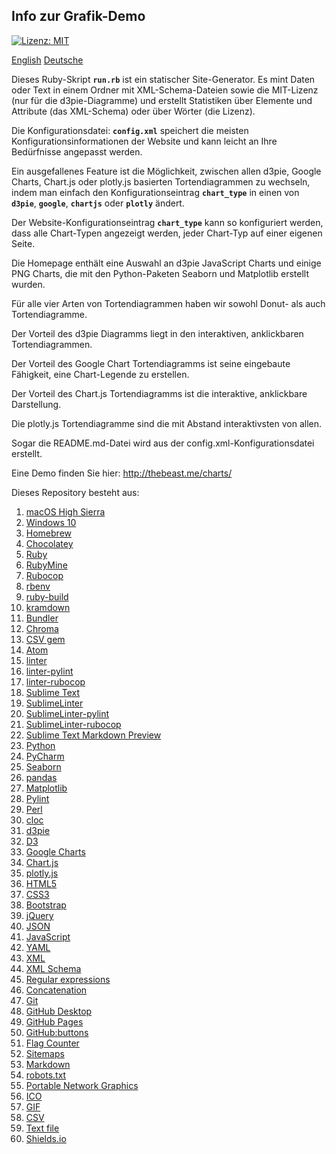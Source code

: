 ## Info zur Grafik-Demo

[![Lizenz: MIT](https://img.shields.io/badge/License-MIT-brightgreen.svg)](https://github.com/jbampton/charts/blob/gh-pages/LICENSE)

[English](../README.md) [Deutsche](README.de.md)

Dieses Ruby-Skript **`run.rb`** ist ein statischer Site-Generator. Es mint Daten oder Text in einem Ordner mit XML-Schema-Dateien sowie die MIT-Lizenz (nur für die d3pie-Diagramme) und erstellt Statistiken über Elemente und Attribute (das XML-Schema) oder über Wörter (die Lizenz).

Die Konfigurationsdatei: **`config.xml`** speichert die meisten Konfigurationsinformationen der Website und kann leicht an Ihre Bedürfnisse angepasst werden.

Ein ausgefallenes Feature ist die Möglichkeit, zwischen allen d3pie, Google Charts, Chart.js oder plotly.js basierten Tortendiagrammen zu wechseln, indem man einfach den Konfigurationseintrag **`chart_type`** in einen von **`d3pie`**, **`google`**, **`chartjs`** oder **`plotly`** ändert.

Der Website-Konfigurationseintrag **`chart_type`** kann so konfiguriert werden, dass alle Chart-Typen angezeigt werden, jeder Chart-Typ auf einer eigenen Seite.

Die Homepage enthält eine Auswahl an d3pie JavaScript Charts und einige PNG Charts, die mit den Python-Paketen Seaborn und Matplotlib erstellt wurden.

Für alle vier Arten von Tortendiagrammen haben wir sowohl Donut- als auch Tortendiagramme.

Der Vorteil des d3pie Diagramms liegt in den interaktiven, anklickbaren Tortendiagrammen.

Der Vorteil des Google Chart Tortendiagramms ist seine eingebaute Fähigkeit, eine Chart-Legende zu erstellen.

Der Vorteil des Chart.js Tortendiagramms ist die interaktive, anklickbare Darstellung.

Die plotly.js Tortendiagramme sind die mit Abstand interaktivsten von allen.

Sogar die README.md-Datei wird aus der config.xml-Konfigurationsdatei erstellt.

Eine Demo finden Sie hier: http://thebeast.me/charts/

Dieses Repository besteht aus:

1. [macOS High Sierra](https://www.apple.com/macos/high-sierra/)
2. [Windows 10](https://www.microsoft.com/en-au/windows/get-windows-10)
3. [Homebrew](https://brew.sh/)
4. [Chocolatey](https://chocolatey.org/)
5. [Ruby](https://www.ruby-lang.org)
6. [RubyMine](https://www.jetbrains.com/ruby)
7. [Rubocop](https://github.com/bbatsov/rubocop)
8. [rbenv](https://github.com/rbenv/rbenv)
9. [ruby-build](https://github.com/rbenv/ruby-build)
10. [kramdown](https://kramdown.gettalong.org)
11. [Bundler](https://bundler.io/)
12. [Chroma](https://github.com/jfairbank/chroma)
13. [CSV gem](https://github.com/ruby/csv)
14. [Atom](https://atom.io/)
15. [linter](https://atom.io/packages/linter)
16. [linter-pylint](https://atom.io/packages/linter-pylint)
17. [linter-rubocop](https://atom.io/packages/linter-rubocop)
18. [Sublime Text](https://www.sublimetext.com/)
19. [SublimeLinter](https://github.com/SublimeLinter/SublimeLinter)
20. [SublimeLinter-pylint](https://github.com/SublimeLinter/SublimeLinter-pylint)
21. [SublimeLinter-rubocop](https://github.com/SublimeLinter/SublimeLinter-rubocop)
22. [Sublime Text Markdown Preview](https://github.com/revolunet/sublimetext-markdown-preview)
23. [Python](https://www.python.org/)
24. [PyCharm](https://www.jetbrains.com/pycharm/)
25. [Seaborn](https://seaborn.pydata.org/)
26. [pandas](https://pandas.pydata.org/)
27. [Matplotlib](https://matplotlib.org/)
28. [Pylint](https://www.pylint.org/)
29. [Perl](https://www.perl.org)
30. [cloc](https://github.com/AlDanial/cloc)
31. [d3pie](http://d3pie.org/)
32. [D3](https://d3js.org/)
33. [Google Charts](https://developers.google.com/chart/)
34. [Chart.js](http://www.chartjs.org/)
35. [plotly.js](https://plot.ly/javascript/)
36. [HTML5](https://developer.mozilla.org/en-US/docs/Web/Guide/HTML/HTML5)
37. [CSS3](https://developer.mozilla.org/en-US/docs/Web/CSS/CSS3)
38. [Bootstrap](https://getbootstrap.com/)
39. [jQuery](https://jquery.com/)
40. [JSON](https://www.json.org/)
41. [JavaScript](https://en.wikipedia.org/wiki/JavaScript)
42. [YAML](http://www.yaml.org/)
43. [XML](https://en.wikipedia.org/wiki/XML)
44. [XML Schema](https://en.wikipedia.org/wiki/XML_schema)
45. [Regular expressions](https://en.wikipedia.org/wiki/Regular_expression)
46. [Concatenation](https://en.wikipedia.org/wiki/Concatenation)
47. [Git](https://git-scm.com/)
48. [GitHub Desktop](https://desktop.github.com/)
49. [GitHub Pages](https://pages.github.com)
50. [GitHub:buttons](https://buttons.github.io/)
51. [Flag Counter](https://flagcounter.com/)
52. [Sitemaps](https://en.wikipedia.org/wiki/Sitemaps)
53. [Markdown](https://daringfireball.net/projects/markdown)
54. [robots.txt](https://en.wikipedia.org/wiki/Robots_exclusion_standard)
55. [Portable Network Graphics](https://en.wikipedia.org/wiki/Portable_Network_Graphics)
56. [ICO](https://en.wikipedia.org/wiki/ICO_(file_format))
57. [GIF](https://en.wikipedia.org/wiki/GIF)
58. [CSV](https://en.wikipedia.org/wiki/Comma-separated_values)
59. [Text file](https://en.wikipedia.org/wiki/Text_file)
60. [Shields.io](https://shields.io/)


